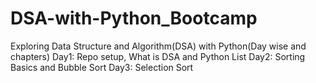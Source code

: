 # DSA-with-Python_Bootcamp
Exploring Data Structure and Algorithm(DSA) with Python(Day wise and chapters)
    Day1: Repo setup, What is DSA and Python List
    Day2: Sorting Basics and Bubble Sort
    Day3: Selection Sort